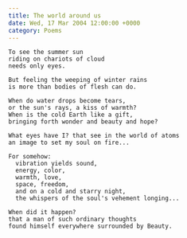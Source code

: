 ```yaml
---
title: The world around us
date: Wed, 17 Mar 2004 12:00:00 +0000
category: Poems
---
```


    To see the summer sun  
    riding on chariots of cloud  
    needs only eyes.

    But feeling the weeping of winter rains  
    is more than bodies of flesh can do.

    When do water drops become tears,  
    or the sun's rays, a kiss of warmth?  
    When is the cold Earth like a gift,  
    bringing forth wonder and beauty and hope?

    What eyes have I? that see in the world of atoms  
    an image to set my soul on fire...

    For somehow:  
      vibration yields sound,  
      energy, color,  
      warmth, love,  
      space, freedom,  
      and on a cold and starry night,  
      the whispers of the soul's vehement longing...

    When did it happen?  
    that a man of such ordinary thoughts  
    found himself everywhere surrounded by Beauty.
